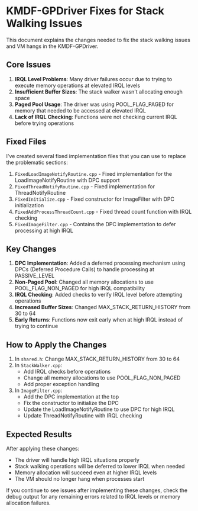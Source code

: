 # KMDF-GPDriver Fixes for Stack Walking Issues

This document explains the changes needed to fix the stack walking issues and VM hangs in the KMDF-GPDriver.

## Core Issues

1. **IRQL Level Problems**: Many driver failures occur due to trying to execute memory operations at elevated IRQL levels
2. **Insufficient Buffer Sizes**: The stack walker wasn't allocating enough space
3. **Paged Pool Usage**: The driver was using POOL_FLAG_PAGED for memory that needed to be accessed at elevated IRQL
4. **Lack of IRQL Checking**: Functions were not checking current IRQL before trying operations

## Fixed Files

I've created several fixed implementation files that you can use to replace the problematic sections:

1. `FixedLoadImageNotifyRoutine.cpp` - Fixed implementation for the LoadImageNotifyRoutine with DPC support
2. `FixedThreadNotifyRoutine.cpp` - Fixed implementation for ThreadNotifyRoutine
3. `FixedInitialize.cpp` - Fixed constructor for ImageFilter with DPC initialization
4. `FixedAddProcessThreadCount.cpp` - Fixed thread count function with IRQL checking
5. `FixedImageFilter.cpp` - Contains the DPC implementation to defer processing at high IRQL

## Key Changes

1. **DPC Implementation**: Added a deferred processing mechanism using DPCs (Deferred Procedure Calls) to handle processing at PASSIVE_LEVEL
2. **Non-Paged Pool**: Changed all memory allocations to use POOL_FLAG_NON_PAGED for high IRQL compatibility
3. **IRQL Checking**: Added checks to verify IRQL level before attempting operations
4. **Increased Buffer Sizes**: Changed MAX_STACK_RETURN_HISTORY from 30 to 64
5. **Early Returns**: Functions now exit early when at high IRQL instead of trying to continue

## How to Apply the Changes

1. In `shared.h`: Change MAX_STACK_RETURN_HISTORY from 30 to 64
2. In `StackWalker.cpp`: 
   - Add IRQL checks before operations
   - Change all memory allocations to use POOL_FLAG_NON_PAGED
   - Add proper exception handling
3. In `ImageFilter.cpp`:
   - Add the DPC implementation at the top
   - Fix the constructor to initialize the DPC
   - Update the LoadImageNotifyRoutine to use DPC for high IRQL
   - Update ThreadNotifyRoutine with IRQL checking

## Expected Results

After applying these changes:
- The driver will handle high IRQL situations properly
- Stack walking operations will be deferred to lower IRQL when needed
- Memory allocation will succeed even at higher IRQL levels
- The VM should no longer hang when processes start

If you continue to see issues after implementing these changes, check the debug output for any remaining errors related to IRQL levels or memory allocation failures.

